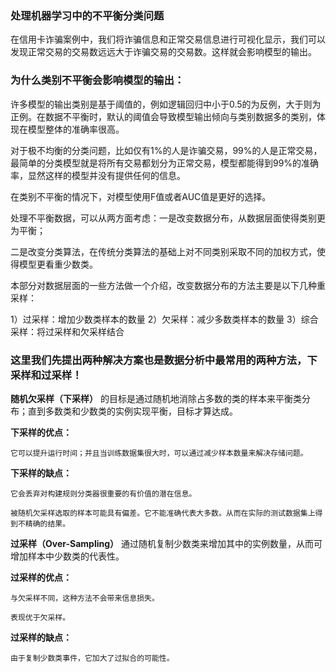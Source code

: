 
### 处理机器学习中的不平衡分类问题

在信用卡诈骗案例中，我们将诈骗信息和正常交易信息进行可视化显示，我们可以发现正常交易的交易数远远大于诈骗交易的交易数。这样就会影响模型的输出。

### 为什么类别不平衡会影响模型的输出：

许多模型的输出类别是基于阈值的，例如逻辑回归中小于0.5的为反例，大于则为正例。在数据不平衡时，默认的阈值会导致模型输出倾向与类别数据多的类别，体现在模型整体的准确率很高。

对于极不均衡的分类问题，比如仅有1%的人是诈骗交易，99%的人是正常交易，最简单的分类模型就是将所有交易都划分为正常交易，模型都能得到99%的准确率，显然这样的模型并没有提供任何的信息。

在类别不平衡的情况下，对模型使用F值或者AUC值是更好的选择。

处理不平衡数据，可以从两方面考虑：一是改变数据分布，从数据层面使得类别更为平衡；

二是改变分类算法，在传统分类算法的基础上对不同类别采取不同的加权方式，使得模型更看重少数类。

本部分对数据层面的一些方法做一个介绍，改变数据分布的方法主要是以下几种重采样：

1）过采样：增加少数类样本的数量
2）欠采样：减少多数类样本的数量
3）综合采样：将过采样和欠采样结合

### 这里我们先提出两种解决方案也是数据分析中最常用的两种方法，下采样和过采样！

__随机欠采样（下采样）__ 的目标是通过随机地消除占多数的类的样本来平衡类分布；直到多数类和少数类的实例实现平衡，目标才算达成。

__下采样的优点：__
    
    它可以提升运行时间；并且当训练数据集很大时，可以通过减少样本数量来解决存储问题。

__下采样的缺点：__
    
    它会丢弃对构建规则分类器很重要的有价值的潜在信息。

    被随机欠采样选取的样本可能具有偏差。它不能准确代表大多数。从而在实际的测试数据集上得到不精确的结果。

__过采样（Over-Sampling）__ 通过随机复制少数类来增加其中的实例数量，从而可增加样本中少数类的代表性。

__过采样的优点：__

    与欠采样不同，这种方法不会带来信息损失。

    表现优于欠采样。

__过采样的缺点：__
    
    由于复制少数类事件，它加大了过拟合的可能性。










